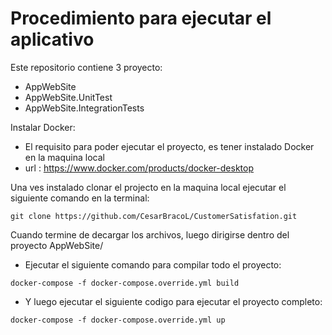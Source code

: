 # Procedimiento para ejecutar el aplicativo
Este repositorio contiene 3 proyecto:

- AppWebSite
- AppWebSite.UnitTest
- AppWebSite.IntegrationTests


Instalar Docker:
 - El requisito para poder ejecutar el proyecto, es tener instalado Docker en la maquina local
 - url : https://www.docker.com/products/docker-desktop

Una ves instalado clonar el projecto en la maquina local ejecutar el siguiente comando en la terminal:

```git
git clone https://github.com/CesarBracoL/CustomerSatisfation.git
```

Cuando termine de decargar los archivos, luego dirigirse dentro del proyecto AppWebSite/
- Ejecutar el siguiente comando para compilar todo el proyecto:

```docker-compose
docker-compose -f docker-compose.override.yml build
```

- Y luego ejecutar el siguiente codigo para ejecutar el proyecto completo:
```docker-compose
docker-compose -f docker-compose.override.yml up
```

